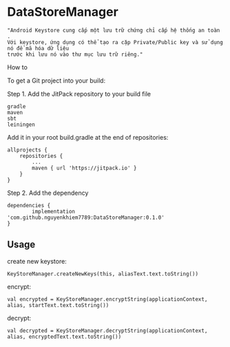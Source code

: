 # DataStoreManager

	"Android Keystore cung cấp một lưu trữ chứng chỉ cấp hệ thống an toàn .
	Với keystore, ứng dụng có thể tạo ra cặp Private/Public key và sử dụng nó để mã hóa dữ liệu 
	trước khi lưu nó vào thư mục lưu trữ riêng."

How to

To get a Git project into your build:

Step 1. Add the JitPack repository to your build file

    gradle
    maven
    sbt
    leiningen

Add it in your root build.gradle at the end of repositories:

	allprojects {
		repositories {
			...
			maven { url 'https://jitpack.io' }
		}
	}

Step 2. Add the dependency

	dependencies {
	        implementation 'com.github.nguyenkhiem7789:DataStoreManager:0.1.0'
	}

## Usage

create new keystore:
	
	KeyStoreManager.createNewKeys(this, aliasText.text.toString())

encrypt:

	val encrypted = KeyStoreManager.encryptString(applicationContext, alias, startText.text.toString())
	
decrypt:

	val decrypted = KeyStoreManager.decryptString(applicationContext, alias, encryptedText.text.toString())

